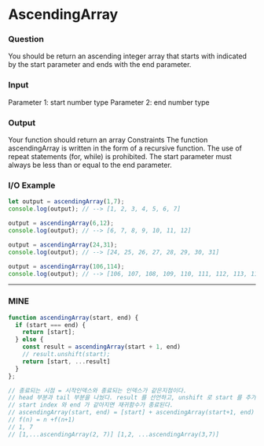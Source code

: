 # AscendingArray
### Question
You should be return an ascending integer array that starts with indicated by the start parameter and ends with the end parameter.

### Input
Parameter 1: start
number type
Parameter 2: end
number type
### Output
Your function should return an array
Constraints
The function ascendingArray is written in the form of a recursive function.
The use of repeat statements (for, while) is prohibited.
The start parameter must always be less than or equal to the end parameter.
### I/O Example
```js
let output = ascendingArray(1,7);
console.log(output); // --> [1, 2, 3, 4, 5, 6, 7]

output = ascendingArray(6,12);
console.log(output); // --> [6, 7, 8, 9, 10, 11, 12]

output = ascendingArray(24,31);
console.log(output); // --> [24, 25, 26, 27, 28, 29, 30, 31]

output = ascendingArray(106,114);
console.log(output); // --> [106, 107, 108, 109, 110, 111, 112, 113, 114]
```

- - -
### MINE
```js
function ascendingArray(start, end) {
  if (start === end) {
    return [start];
  } else { 
    const result = ascendingArray(start + 1, end)
    // result.unshift(start);
    return [start, ...result]
  }
};

// 종료되는 시점 = 시작인덱스와 종료되는 인덱스가 같은지점이다.
// head 부분과 tail 부분을 나눴다. result 를 선언하고, unshift 로 start 를 추가하던지, spread syntax 를 사용해서 start 값을 추가해준다.
// start index 와 end 가 같아지면 재귀함수가 종료된다. 
// ascendingArray(start, end) = [start] + ascendingArray(start+1, end)
// f(n) = n +f(n+1)
// 1, 7 
// [1,...ascendingArray(2, 7)] [1,2, ...ascendingArray(3,7)]
```
